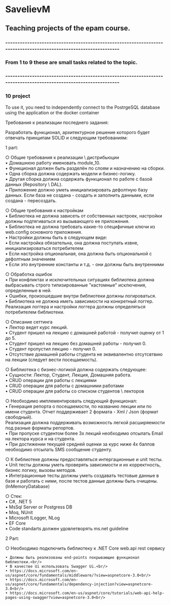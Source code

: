 # SavelievM

## Teaching projects of the epam course.
### ----------------------------------------------------------------------------------------------------------------
### From 1 to 9 these are small tasks related to the topic.

### ----------------------------------------------------------------------------------------------------------------
### 10 project
To use it, you need to independently connect to the PostrgeSQL database using the application or the docker container

Требования к реализации последнего задания: 

Разработать функционал, архитектурное решение которого будет отвечать принципам SOLID и следующим требованиям:

1 part:

○ Общие требования к реализации \ дистрибьюции<br/>
    • Домашнюю работу именовать module_10.<br/>
    • Функционал должен быть разделён по слоям и назначению на сборки.<br/>
    • Одна сборка должна содержать модели и бизнес-логику.<br/>
    • Другая сборка должна содержать функционал по работе с базой данных (Repository \ DAL).<br/>
    • Приложение должно уметь инициализировать дефолтную базу данных. Если база не создана - создать и заполнить данными, если создана - пересоздать.<br/>

○ Общие требования к настройкам <br/>
    • Библиотека не должна зависеть от собственных настроек, настройки должны подтягиваться из вызывающего ее приложения.<br/>
    • Библиотека не должна требовать какие-то специфичные ключи из web.config основного приложения.<br/>
    • Настройки должны быть в следующем виде:<br/>
      • Если настройка обязательна, она должна поступать извне, инициализироваться потребителем<br/>
      • Если настройка опциональная, она должна быть опциональной с дефолтным значением<br/>
      • Если это внутренние константы и т.д. - они должны быть внутренними<br/>

○ Обработка ошибок<br/>
    • При конфликтах и исключительных ситуациях библиотека должна выбрасывать строго типизированные "кастомные" исключения, определенные в ней.<br/>
    • Ошибки, произошедшие внутри библиотеки должны логироваться.<br/>
    • Библиотека не должна иметь зависимости на конкретный логгер. Реализация логгера и настройки логгера должны определяться потребителем библиотеки.<br/>

○ Описание сеттинга<br/>
    • Лектор ведет курс лекций.<br/>
    • Студент пришeл на лекцию с домашней работой - получил оценку от 1 до 5.<br/>
    • Студент пришел на лекцию без домашней работы - получил 0.<br/>
    • Студент пропустил лекцию - получил 0.<br/>
    • Отсутствие домашней работы студента не эквивалентно отсутсвтвию на лекции (следует вести посещаемость).<br/>

○ Библиотека с бизнес-логикой должна содержать следующее:<br/>
    • Сущности: Лектор, Студент, Лекция, Домашняя работа.<br/>
    • CRUD операции для работы с лекциями<br/>
    • CRUD операции для работы с домашними работами<br/> 
    • CRUD операции для работы со списком студентов \ лекторов<br/>

○ Необходимо имплементировать следующий функционал:<br/>
    • Генерация репорта о посещаемости, по названию лекции или по имени студента. Отчет поддерживает 2 формата - Xml / Json (формат свободный).<br/> 
      Реализация должна поддерживать возможность легкой расширяемости под разные форматы репортов.<br/>
    • При пропуске студентом более 3х лекций необходимо отсылать Email на лектора курса и на студента.<br/>
    • При достижении текущей средней оценки за курс ниже 4х баллов необходимо отсылать SMS сообщение студенту.<br/>

○ К библиотеке должны предоставляться интергационные и unit тесты.<br/> 
    • Unit тесты должны уметь проверять зависимости и их корректность, бизнес логику, вызовы методов.<br/>
    • Интеграционные тесты должны уметь создавать тестовые данные в базе и работать с ними, после тестов данные должны быть очищены. (InMemoryDatabase)<br/>
    
○ Стек:<br/>
    • C#, .NET 5<br/>
    • MsSql Server or Postgress DB<br/>
    • Moq, NUnit<br/>
    • Microsoft ILogger, NLog<br/>
    • EF Core<br/>
    • Code standarts должен удовлетворять ms.net guideline<br/>

2 Part:<br/>

○ Необходимо подключить библиотеку к .NET Core web.api rest сервису<br/>

    • Должны быть реализованы end-points покрывающие функционал библиотеки.<br/>
    • В качестве Ui использовать Swagger Ui.<br/>
    • https://docs.microsoft.com/en-us/aspnet/core/fundamentals/middleware/?view=aspnetcore-3.0<br/>
    • https://docs.microsoft.com/en-us/aspnet/core/fundamentals/dependency-injection?view=aspnetcore-3.0<br/>
    • https://docs.microsoft.com/en-us/aspnet/core/tutorials/web-api-help-pages-using-swagger?view=aspnetcore-3.0<br/>

